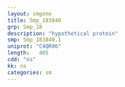 ```yaml
---
layout: smgene
title: Smp_183840
grp: Smp_18
description: "hypothetical protein"
smp: Smp_183840.1
uniprot: "C4QR06"
length:   405
cdd: "ns"
kk: ns
categories: sm
---
```

